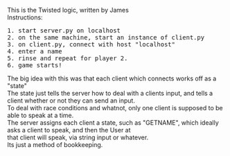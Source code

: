 This is the Twisted logic, written by James  
Instructions:  
<pre>
1. start server.py on localhost
2. on the same machine, start an instance of client.py
3. on client.py, connect with host "localhost"
4. enter a name
5. rinse and repeat for player 2.
6. game starts!
</pre>

The big idea with this was that each client which connects works off as a "state"  
The state just tells the server how to deal with a clients input, and tells a client whether or not they can send an input.  
To deal with race conditions and whatnot, only one client is supposed to be able to speak at a time.  
The server assigns each client a state, such as "GETNAME", which ideally asks a client to speak, and then the User at  
that client will speak, via string input or whatever.  
Its just a method of bookkeeping.  
